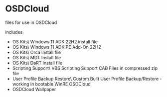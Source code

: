 # OSDCloud
files for use in OSDCloud

includes 

 - OS Kits\ Windows 11 ADK 22H2 install file
 - OS Kits\ Windows 11 ADK PE Add-On 22H2
 - OS Kits\ Orca install file
 - OS Kits\ MDT Install file
 - OS Kits\ DaRT install file
 - Scripting Support\ VBS Scripting Support CAB Files in compressed zip file
 - User Profile Backup Restore\ Custom Built User Profile Backup/Restore - working in bootable WinRE OSDCloud
 - OSDCloud Wallpaper
   
